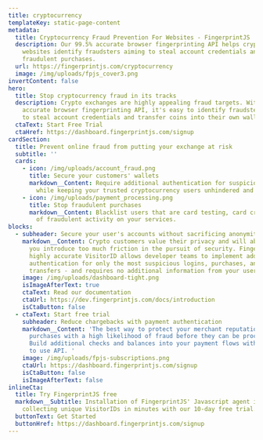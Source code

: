 ```yaml
---
title: cryptocurrency
templateKey: static-page-content
metadata:
  title: Cryptocurrency Fraud Prevention For Websites - FingerprintJS
  description: Our 99.5% accurate browser fingerprinting API helps cryptocurrency
    websites identify fraudsters aiming to steal account credentials and make
    fraudulent purchases.
  url: https://fingerprintjs.com/cryptocurrency
  image: /img/uploads/fpjs_cover3.png
invertContent: false
hero:
  title: Stop cryptocurrency fraud in its tracks
  description: Crypto exchanges are highly appealing fraud targets. With our 99.5%
    accurate browser fingerprinting API, it's easy to identify fraudsters aiming
    to steal account credentials and transfer coins into their own wallets.
  ctaText: Start Free Trial
  ctaHref: https://dashboard.fingerprintjs.com/signup
cardSection:
  title: Prevent online fraud from putting your exchange at risk
  subtitle: ''
  cards:
    - icon: /img/uploads/account_fraud.png
      title: Secure your customers' wallets
      markdown__Content: Require additional authentication for suspicious visitors during login
        while keeping your trusted cryptocurrency users unhindered and safe.
    - icon: /img/uploads/payment_processing.png
      title: Stop fraudulent purchases
      markdown__Content: Blacklist users that are card testing, card cracking, or have a history
        of fraudulent activity on your services.
blocks:
  - subheader: Secure your user's accounts without sacrificing anonymity
    markdown__Content: Crypto customers value their privacy and will abandon your exchange if
      you introduce too much friction in the pursuit of security. FingerprintJS'
      highly accurate VisitorID allows developer teams to implement additional
      authentication for only the most suspicious logins, purchases, and
      transfers - and requires no additional information from your users.
    image: /img/uploads/dashboard-tight.png
    isImageAfterText: true
    ctaText: Read our documentation
    ctaUrl: https://dev.fingerprintjs.com/docs/introduction
    isCtaButton: false
  - ctaText: Start free trial
    subheader: Reduce chargebacks with payment authentication
    markdown__Content: 'The best way to protect your merchant reputation is to identify
      purchases with a high likelihood of fraud before they can be processed.
      Build additional checks and balances into your payment flows with our easy
      to use API. '
    image: /img/uploads/fpjs-subscriptions.png
    ctaUrl: https://dashboard.fingerprintjs.com/signup
    isCtaButton: false
    isImageAfterText: false
inlineCta:
  title: Try FingerprintJS free
  markdown__Subtitle: Installation of FingerprintJS' Javascript agent is easy. Start
    collecting unique VisitorIDs in minutes with our 10-day free trial.
  buttonText: Get Started
  buttonHref: https://dashboard.fingerprintjs.com/signup
---
```

